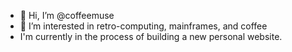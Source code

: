- 👋 Hi, I’m @coffeemuse
- 👀 I’m interested in retro-computing, mainframes, and coffee
- I'm currently in the process of building a new personal website.

